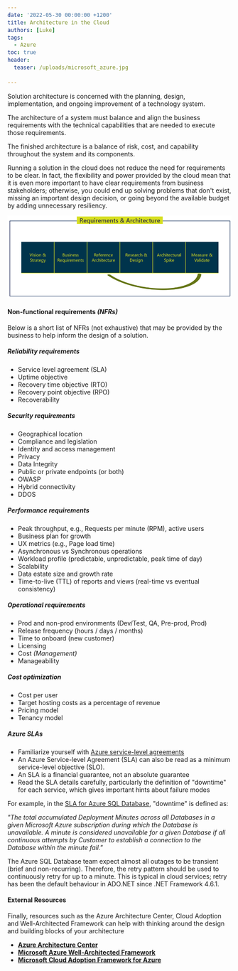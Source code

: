 ```yaml
---
date: '2022-05-30 00:00:00 +1200'
title: Architecture in the Cloud
authors: [Luke]
tags:
  - Azure
toc: true
header:
  teaser: /uploads/microsoft_azure.jpg

---
```



Solution architecture is concerned with the planning, design, implementation, and ongoing improvement of a technology system.

The architecture of a system must balance and align the business requirements with the technical capabilities that are needed to execute those requirements.

The finished architecture is a balance of risk, cost, and capability throughout the system and its components.

Running a solution in the cloud does not reduce the need for requirements to be clear. In fact, the flexibility and power provided by the cloud mean that it is even more important to have clear requirements from business stakeholders; otherwise, you could end up solving problems that don't exist, missing an important design decision, or going beyond the available budget by adding unnecessary resiliency.

![Requirements and Architecture](/uploads/requirementsandarchitecture.png "Requirements and Architecture")

#### Non-functional requirements _(NFRs)_

Below is a short list of NFRs (not exhaustive) that may be provided by the business to help inform the design of a solution.

##### **Reliability requirements**

* Service level agreement (SLA)
* Uptime objective
* Recovery time objective (RTO)
* Recovery point objective (RPO)
* Recoverability

##### **Security requirements**

* Geographical location
* Compliance and legislation
* Identity and access management
* Privacy
* Data Integrity
* Public or private endpoints (or both)
* OWASP
* Hybrid connectivity
* DDOS

##### **Performance requirements**

* Peak throughput, e.g., Requests per minute (RPM), active users
* Business plan for growth
* UX metrics (e.g., Page load time)
* Asynchronous vs Synchronous operations
* Workload profile (predictable, unpredictable, peak time of day)
* Scalability
* Data estate size and growth rate
* Time-to-live (TTL) of reports and views (real-time vs eventual consistency)

##### **Operational requirements**

* Prod and non-prod environments (Dev/Test, QA, Pre-prod, Prod)
* Release frequency (hours / days / months)
* Time to onboard (new customer)
* Licensing
* Cost _(Management)_
* Manageability

##### **Cost optimization**

* Cost per user
* Target hosting costs as a percentage of revenue
* Pricing model
* Tenancy model

##### **Azure SLAs**

* Familiarize yourself with [Azure service-level agreements](https://azure.microsoft.com/en-au/support/legal/sla/?WT.mc_id=AZ-MVP-5004796 " Service-level agreements")
* An Azure Service-level Agreement (SLA) can also be read as a minimum service-level objective (SLO).
* An SLA is a financial guarantee, not an absolute guarantee
* Read the SLA details carefully, particularly the definition of "downtime" for each service, which gives important hints about failure modes

For example, in the [SLA for Azure SQL Database](https://azure.microsoft.com/en-au/support/legal/sla/azure-sql-database/v1_8/?WT.mc_id=AZ-MVP-5004796 " SLA for Azure SQL Database"), "downtime" is defined as:

_"The total accumulated Deployment Minutes across all Databases in a given Microsoft Azure subscription during which the Database is unavailable. A minute is considered unavailable for a given Database if all continuous attempts by Customer to establish a connection to the Database within the minute fail."_

The Azure SQL Database team expect almost all outages to be transient (brief and non-recurring). Therefore, the retry pattern should be used to continuously retry for up to a minute. This is typical in cloud services; retry has been the default behaviour in ADO.NET since .NET Framework 4.6.1.

#### External Resources

Finally, resources such as the Azure Architecture Center, Cloud Adoption and Well-Architected Framework can help with thinking around the design and building blocks of your architecture

* [**Azure Architecture Center**](https://learn.microsoft.com/en-us/azure/architecture/?WT.mc_id=AZ-MVP-5004796 "Azure Architecture Center")
* [**Microsoft Azure Well-Architected Framework**](https://learn.microsoft.com/en-us/azure/architecture/framework/?WT.mc_id=AZ-MVP-5004796 "Microsoft Azure Well-Architected Framework")
* [**Microsoft Cloud Adoption Framework for Azure**](https://learn.microsoft.com/en-us/azure/cloud-adoption-framework/?WT.mc_id=AZ-MVP-5004796 "Microsoft Cloud Adoption Framework for Azure")
